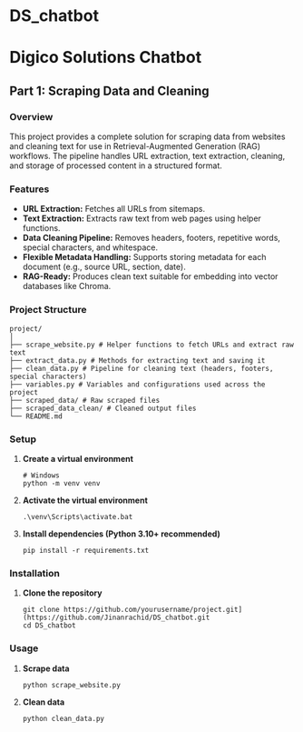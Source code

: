 # DS_chatbot
# Digico Solutions Chatbot

## Part 1: Scraping Data and Cleaning

### Overview
This project provides a complete solution for scraping data from websites and cleaning text for use in Retrieval-Augmented Generation (RAG) workflows. The pipeline handles URL extraction, text extraction, cleaning, and storage of processed content in a structured format.

### Features
- **URL Extraction:** Fetches all URLs from sitemaps.  
- **Text Extraction:** Extracts raw text from web pages using helper functions.  
- **Data Cleaning Pipeline:** Removes headers, footers, repetitive words, special characters, and whitespace.  
- **Flexible Metadata Handling:** Supports storing metadata for each document (e.g., source URL, section, date).  
- **RAG-Ready:** Produces clean text suitable for embedding into vector databases like Chroma.  

### Project Structure
```
project/
│
├── scrape_website.py # Helper functions to fetch URLs and extract raw text
├── extract_data.py # Methods for extracting text and saving it
├── clean_data.py # Pipeline for cleaning text (headers, footers, special characters)
├── variables.py # Variables and configurations used across the project
├── scraped_data/ # Raw scraped files
├── scraped_data_clean/ # Cleaned output files
└── README.md
```
### Setup

1. **Create a virtual environment**  
   ```
   # Windows
   python -m venv venv
   ```
2. **Activate the virtual environment**
   ```
   .\venv\Scripts\activate.bat
   ```
3. **Install dependencies (Python 3.10+ recommended)**
   ```
   pip install -r requirements.txt
   ```
   
### Installation
1. **Clone the repository**
   ```
   git clone https://github.com/yourusername/project.git](https://github.com/Jinanrachid/DS_chatbot.git
   cd DS_chatbot
   ```
### Usage
1. **Scrape data**
   ```
   python scrape_website.py
   ```
2. **Clean data**
   ```
   python clean_data.py
   ```

